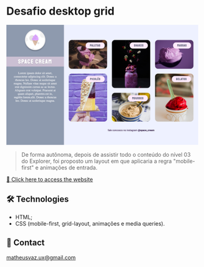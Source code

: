 # Desafio desktop grid

![preview](./images/preview-desktop.png)

> De forma autônoma, depois de assistir todo o conteúdo do nível 03 do Explorer, foi proposto um layout em que aplicaria a regra "mobile-first" e animações de entrada.

[🔗 Click here to access the website](https://matheusvaz-dev.github.io/desktop-grid-advanced-phase-10/)

## 🛠️ Technologies

- HTML;
- CSS (mobile-first, grid-layout, animações e media queries).

## 📧 Contact

matheusvaz.ux@gmail.com
